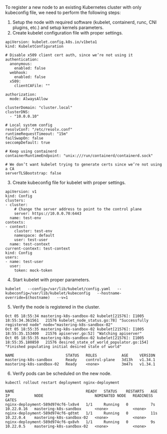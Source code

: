 To register a new node to an existing Kubernetes cluster with only kubeconfig file, we 
need to perform the following steps:
1. Setup the node with required software (kubelet, containerd, runc, CNI plugins, etc.) and setup kernels parameters.
2. Create kubelet configuration file with proper settings.
```
apiVersion: kubelet.config.k8s.io/v1beta1
kind: KubeletConfiguration

# Disable x509 client cert auth, since we’re not using it
authentication:
  anonymous:
    enabled: false
  webhook:
    enabled: false
  x509:
    clientCAFile: ""

authorization:
  mode: AlwaysAllow

clusterDomain: "cluster.local"
clusterDNS:
  - "10.0.0.10"

# Local system config
resolvConf: "/etc/resolv.conf"
runtimeRequestTimeout: "15m"
failSwapOn: false
seccompDefault: true

# Keep using containerd
containerRuntimeEndpoint: "unix:///run/containerd/containerd.sock"

# We don’t want kubelet trying to generate certs since we’re not using a CA
serverTLSBootstrap: false
```
3. Create kubeconfig file for kubelet with proper settings.

```
apiVersion: v1
kind: Config
clusters:
- cluster:
    # Change the server address to point to the control plane
    server: https://10.0.0.70:6443
  name: test-env
contexts:
- context:
    cluster: test-env
    namespace: default
    user: test-user
  name: test-context
current-context: test-context
kind: Config
users:
- name: test-user
  user:
    token: mock-token
```

4. Start kubelet with proper parameters.
```
kubelet   --config=/var/lib/kubelet/config.yaml   --kubeconfig=/var/lib/kubelet/kubeconfig   --hostname-override=$(hostname)   --v=1
```

5. Verify the node is registered in the cluster.

```
Oct 05 18:55:34 mastering-k8s-sandbox-02 kubelet[21576]: I1005 18:55:34.361561   21576 kubelet_node_status.go:78] "Successfully registered node" node="mastering-k8s-sandbox-02"
Oct 05 18:55:35 mastering-k8s-sandbox-02 kubelet[21576]: I1005 18:55:35.153400   21576 apiserver.go:52] "Watching apiserver"
Oct 05 18:55:35 mastering-k8s-sandbox-02 kubelet[21576]: I1005 18:55:35.180850   21576 desired_state_of_world_populator.go:154] "Finished populating initial desired state of world"
```

```
NAME                       STATUS   ROLES           AGE     VERSION
mastering-k8s-sandbox      Ready    control-plane   3d13h   v1.34.1
mastering-k8s-sandbox-02   Ready    <none>          3m47s   v1.34.1
```

6. Verify pods can be scheduled on the new node.
```
kubectl rollout restart deployment nginx-deployment
```

```
NAME                                READY   STATUS    RESTARTS   AGE   IP           NODE                       NOMINATED NODE   READINESS GATES
nginx-deployment-589d974cf6-lx8v4   1/1     Running   0          7s    10.22.0.16   mastering-k8s-sandbox      <none>           <none>
nginx-deployment-589d974cf6-qdtmt   1/1     Running   0          11s   10.22.0.4    mastering-k8s-sandbox-02   <none>           <none>
nginx-deployment-589d974cf6-qx8vh   1/1     Running   0          9s    10.22.0.5    mastering-k8s-sandbox-02   <none>           <none>
```

